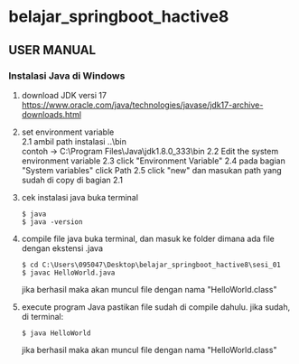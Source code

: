 # belajar_springboot_hactive8

## USER MANUAL

### Instalasi Java di Windows
1. download JDK versi 17
    https://www.oracle.com/java/technologies/javase/jdk17-archive-downloads.html

2. set environment variable\
    2.1 ambil path instalasi ..\bin\
        contoh -> C:\Program Files\Java\jdk1.8.0_333\bin
    2.2 Edit the system environment variable
    2.3 click "Environment Variable"
    2.4 pada bagian "System variables" click Path
    2.5 click "new" dan masukan path yang sudah di copy di bagian 2.1

3. cek instalasi java
    buka terminal
    ```
    $ java
    $ java -version
    ```

4. compile file java
    buka terminal, dan masuk ke folder dimana ada file dengan ekstensi .java
    ```
    $ cd C:\Users\095047\Desktop\belajar_springboot_hactive8\sesi_01
    $ javac HelloWorld.java
    ```
    jika berhasil maka akan muncul file dengan nama "HelloWorld.class"

5. execute program Java
    pastikan file sudah di compile dahulu. jika sudah, di terminal:
    ```
    $ java HelloWorld
    ```
    jika berhasil maka akan muncul file dengan nama "HelloWorld.class"